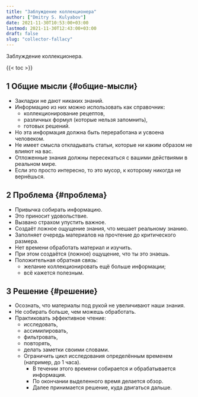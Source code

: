 ```yaml
---
title: "Заблуждение коллекционера"
author: ["Dmitry S. Kulyabov"]
date: 2021-11-30T10:53:00+03:00
lastmod: 2021-11-30T12:43:00+03:00
draft: false
slug: "collector-fallacy"
---
```


Заблуждение коллекционера.

<!--more-->

{{< toc >}}


## <span class="section-num">1</span> Общие мысли {#общие-мысли}

-   Закладки не дают никаких знаний.
-   Информацию из них можно использовать как справочник:
    -   коллекционирование рецептов,
    -   различных формул (которые нельзя запомнить),
    -   готовых решений.
-   Но эта информация должна быть переработана и усвоена человеком.
-   Не имеет смысла откладывать статьи, которые ни каким образом не влияют на вас.
-   Отложенные знания должны пересекаться с вашими действиями в реальном мире.
-   Если это просто интересно, то это мусор, к которому никогда не вернёшься.


## <span class="section-num">2</span> Проблема {#проблема}

-   Привычка собирать информацию.
-   Это приносит удовольствие.
-   Вызвано страхом упустить важное.
-   Создаёт ложное ощущение знания, что мешает реальному знанию.
-   Заполняет очередь материалов на прочтение до критического размера.
-   Нет времени обработать материал и изучить.
-   При этом создаётся (ложное) ощущение, что ты это знаешь.
-   Положительная обратная связь:
    -   желание коллекционировать ещё больше информации;
    -   всё кажется полезным.


## <span class="section-num">3</span> Решение {#решение}

-   Осознать, что материалы под рукой не увеличивают наши знания.
-   Не собирать больше, чем можешь обработать.
-   Практиковать эффективное чтение:
    -   исследовать,
    -   ассимилировать,
    -   фильтровать,
    -   повторять,
    -   делать заметки своими словами.
    -   Ограничить цикл исследования определённым временем (например, до 1 часа).
        -   В течении этого времени собирается и обрабатывается информация.
        -   По окончании выделенного время делается обзор.
        -   Далее принимается решение, куда двигаться дальше.
